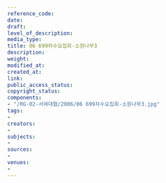 ```yaml
---
reference_code: 
date: 
draft: 
level_of_description: 
media_type: 
title: 06 699차수요집회-소원나무3
description: 
weight: 
modified_at: 
created_at: 
link: 
public_access_status: 
copyright_status: 
components:
- "/RG-02-서여대협/2006/06 699차수요집회-소원나무3.jpg"
tags:
- 
creators:
- 
subjects:
- 
sources:
- 
venues:
- 
---
```

